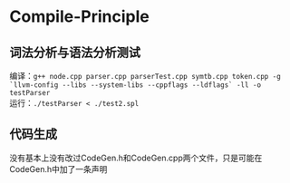 # Compile-Principle

## 词法分析与语法分析测试
编译：``g++ node.cpp parser.cpp parserTest.cpp symtb.cpp token.cpp -g `llvm-config --libs --system-libs --cppflags --ldflags` -ll -o testParser``
<br>运行：`./testParser < ./test2.spl`

## 代码生成

没有基本上没有改过CodeGen.h和CodeGen.cpp两个文件，只是可能在CodeGen.h中加了一条声明
